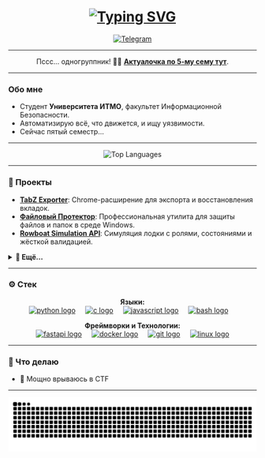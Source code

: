 <h1 align="center">
    <a href="#">
        <img src="https://readme-typing-svg.herokuapp.com?font=Fira+Code&size=30&pause=500&color=00BFFF&center=true&vCenter=true&width=750&lines=Привет,+меня+зовут+Мухаммет!+👋;Студент+ИТМО+(2027');Учусь+на+информационную+безопасность;" alt="Typing SVG" />
    </a>
</h1>

<p align="center">
  <a href="https://t.me/jkl2youtube">
    <img src="https://img.shields.io/badge/Telegram-26A5E4?style=for-the-badge&logo=telegram&logoColor=white" alt="Telegram"/>
  </a>
</p>

---

<p align="center">
  Пссс... одногруппник! 🕵️‍♂️ <a href="https://github.com/JKL2theBest/ITMO/tree/master/_Studying(5th_sem)"><b>Актуалочка по 5-му сему тут</b></a>.
</p>

---

### Обо мне

- Студент **Университета ИТМО**, факультет Информационной Безопасности.
- Автоматизирую всё, что движется, и ищу уязвимости.
- Сейчас пятый семестр...

---

<p align="center">
  <img src="https://github-readme-stats.vercel.app/api/top-langs/?username=jkl2thebest&theme=dracula&hide_border=false&include_all_commits=true&count_private=true&layout=compact&hide=jupyter%20notebook" alt="Top Languages" />
</p>

---

### 💼 Проекты

- **[TabZ Exporter](https://github.com/JKL2theBest/ITMO/tree/master/WebTechnologies/SuhangulyyevM_Senior_2/Chrome_Tabs_Exporter)**: Chrome-расширение для экспорта и восстановления вкладок.
- **[Файловый Протектор](https://github.com/JKL2theBest/ITMO/tree/master/_Studying(5th_sem)/ProgrammingTechnologiesAndMethods/%D0%BB%D1%801/lab1apython)**: Профессиональная утилита для защиты файлов и папок в среде Windows.
- **[Rowboat Simulation API](https://github.com/JKL2theBest/rowboat-simulation)**: Симуляция лодки с ролями, состояниями и жёсткой валидацией.

<details>
  <summary><b>📂 Ещё...</b></summary>
  
  - **[REST Salary Service (FastAPI)](https://github.com/JKL2theBest/salary-rest-service)**: Защищённое API для зарплатной информации с JWT и Docker.
  - **[Quote Service (Django)](https://github.com/JKL2theBest/quote-service-django)**: Сервис случайных цитат с лайками, просмотрами и админкой.
  - **[Стек-буфер с undo/redo (C)](https://github.com/JKL2theBest/ITMO/tree/master/Programming/lab6)**: Буфер с откатом действий и валидацией данных.
  - **[RPC Auth Service (C/Python)](https://github.com/JKL2theBest/ITMO/tree/master/OperatingSystems/lab9)**: RPC-сервис аутентификации на C и анализ TCP-сокетов.
</details>

---

### ⚙️ Стек

<p align="center">
  <strong>Языки:</strong><br>
  <a href="#"><img src="https://cdn.jsdelivr.net/gh/devicons/devicon/icons/python/python-original.svg" height="40" alt="python logo" /></a>
  <img width="12" />
  <a href="#"><img src="https://cdn.jsdelivr.net/gh/devicons/devicon/icons/c/c-original.svg" height="40" alt="c logo" /></a>
  <img width="12" />
  <a href="#"><img src="https://cdn.jsdelivr.net/gh/devicons/devicon/icons/javascript/javascript-original.svg" height="40" alt="javascript logo" /></a>
  <img width="12" />
  <a href="#"><img src="https://cdn.jsdelivr.net/gh/devicons/devicon/icons/bash/bash-original.svg" height="40" alt="bash logo" /></a>
  <img width="12" />
</p>
<p align="center">
  <strong>Фреймворки и Технологии:</strong><br>
  <a href="#"><img src="https://cdn.jsdelivr.net/gh/devicons/devicon/icons/fastapi/fastapi-original.svg" height="40" alt="fastapi logo" /></a>
  <img width="12" />
  <a href="#"><img src="https://cdn.jsdelivr.net/gh/devicons/devicon/icons/docker/docker-original.svg" height="40" alt="docker logo" /></a>
  <img width="12" />
  <a href="#"><img src="https://cdn.jsdelivr.net/gh/devicons/devicon/icons/git/git-original.svg" height="40" alt="git logo" /></a>
  <img width="12" />
  <a href="#"><img src="https://cdn.jsdelivr.net/gh/devicons/devicon/icons/linux/linux-original.svg" height="40" alt="linux logo" /></a>
</p>

---

### 🎯 Что делаю

- 🚀 Мощно врываюсь в CTF

---

<div align="center">
  <img src="https://raw.githubusercontent.com/JKL2theBest/JKL2theBest/output/github-snake-dark.svg" alt="Snake animation" />
</div>
